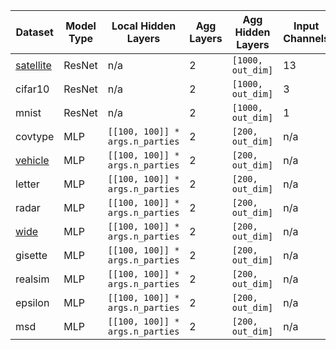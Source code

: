 | Dataset                                                  | Model Type | Local Hidden Layers             | Agg Layers | Agg Hidden Layers | Input Channels | Kernel Size | Task Type  | Loss Function           | Number of Classes | Output Dimension (`out_dim`) | Output Activation Function | Optimizer          | Scheduler                                                             | Batch Size        | Learning Rate | Weight Decay        | Evaluation Metric | Epochs |
|----------------------------------------------------------|------------|---------------------------------|------------|-------------------|----------------|-------------|------------|-------------------------|-------------------|------------------------------|----------------------------|--------------------|-----------------------------------------------------------------------|-------------------|---------------|---------------------|-------------------|--------|
| [satellite](https://vertibench.xtra.science/datasets/1/) | ResNet     | n/a                             | 2          | `[1000, out_dim]` | 13             | 9           | multi-cls  | `nn.CrossEntropyLoss()` | 4                 | 4                            | None                       | `torch.optim.Adam` | `torch.optim.lr_scheduler.StepLR(optimizer, step_size=10, gamma=0.5)` | `args.batch_size` | `args.lr`     | `args.weight_decay` | accuracy          | 50     |
| cifar10                                                  | ResNet     | n/a                             | 2          | `[1000, out_dim]` | 3              | 3           | multi-cls  | `nn.CrossEntropyLoss()` | 10                | 10                           | None                       | `torch.optim.Adam` | `torch.optim.lr_scheduler.StepLR(optimizer, step_size=10, gamma=0.5)` | `args.batch_size` | `args.lr`     | `args.weight_decay` | accuracy          | 50     |
| mnist                                                    | ResNet     | n/a                             | 2          | `[1000, out_dim]` | 1              | 9           | multi-cls  | `nn.CrossEntropyLoss()` | 10                | 10                           | None                       | `torch.optim.Adam` | `torch.optim.lr_scheduler.StepLR(optimizer, step_size=10, gamma=0.5)` | `args.batch_size` | `args.lr`     | `args.weight_decay` | accuracy          | 50     |
| covtype                                                  | MLP        | `[[100, 100]] * args.n_parties` | 2          | `[200, out_dim]`  | n/a            | n/a         | multi-cls  | `nn.CrossEntropyLoss()` | 7                 | 7                            | None                       | `torch.optim.Adam` | `torch.optim.lr_scheduler.StepLR(optimizer, step_size=10, gamma=0.5)` | `args.batch_size` | `args.lr`     | `args.weight_decay` | accuracy          | 50     |
| [vehicle](https://vertibench.xtra.science/datasets/4/)   | MLP        | `[[100, 100]] * args.n_parties` | 2          | `[200, out_dim]`  | n/a            | n/a         | multi-cls  | `nn.CrossEntropyLoss()` | 3                 | 3                            | None                       | `torch.optim.Adam` | `torch.optim.lr_scheduler.StepLR(optimizer, step_size=10, gamma=0.5)` | `args.batch_size` | `args.lr`     | `args.weight_decay` | accuracy          | 50     |
| letter                                                   | MLP        | `[[100, 100]] * args.n_parties` | 2          | `[200, out_dim]`  | n/a            | n/a         | multi-cls  | `nn.CrossEntropyLoss()` | 26                | 26                           | None                       | `torch.optim.Adam` | `torch.optim.lr_scheduler.StepLR(optimizer, step_size=10, gamma=0.5)` | `args.batch_size` | `args.lr`     | `args.weight_decay` | accuracy          | 50     |
| radar                                                    | MLP        | `[[100, 100]] * args.n_parties` | 2          | `[200, out_dim]`  | n/a            | n/a         | multi-cls  | `nn.CrossEntropyLoss()` | 7                 | 7                            | None                       | `torch.optim.Adam` | `torch.optim.lr_scheduler.StepLR(optimizer, step_size=10, gamma=0.5)` | `args.batch_size` | `args.lr`     | `args.weight_decay` | accuracy          | 50     |
| [wide](https://vertibench.xtra.science/datasets/5/)      | MLP        | `[[100, 100]] * args.n_parties` | 2          | `[200, out_dim]`  | n/a            | n/a         | bin-cls    | `nn.BCELoss()`          | 2                 | 1                            | `nn.Sigmoid()`             | `torch.optim.Adam` | `torch.optim.lr_scheduler.StepLR(optimizer, step_size=10, gamma=0.5)` | `args.batch_size` | `args.lr`     | `args.weight_decay` | accuracy          | 50     |
| gisette                                                  | MLP        | `[[100, 100]] * args.n_parties` | 2          | `[200, out_dim]`  | n/a            | n/a         | bin-cls    | `nn.BCELoss()`          | 2                 | 1                            | `nn.Sigmoid()`             | `torch.optim.Adam` | `torch.optim.lr_scheduler.StepLR(optimizer, step_size=10, gamma=0.5)` | `args.batch_size` | `args.lr`     | `args.weight_decay` | accuracy          | 50     |
| realsim                                                  | MLP        | `[[100, 100]] * args.n_parties` | 2          | `[200, out_dim]`  | n/a            | n/a         | bin-cls    | `nn.BCELoss()`          | 2                 | 1                            | `nn.Sigmoid()`             | `torch.optim.Adam` | `torch.optim.lr_scheduler.StepLR(optimizer, step_size=10, gamma=0.5)` | `args.batch_size` | `args.lr`     | `args.weight_decay` | accuracy          | 50     |
| epsilon                                                  | MLP        | `[[100, 100]] * args.n_parties` | 2          | `[200, out_dim]`  | n/a            | n/a         | bin-cls    | `nn.BCELoss()`          | 2                 | 1                            | `nn.Sigmoid()`             | `torch.optim.Adam` | `torch.optim.lr_scheduler.StepLR(optimizer, step_size=10, gamma=0.5)` | `args.batch_size` | `args.lr`     | `args.weight_decay` | accuracy          | 50     |
| msd                                                      | MLP        | `[[100, 100]] * args.n_parties` | 2          | `[200, out_dim]`  | n/a            | n/a         | regression | `nn.MSELoss()`          | n/a               | 1                            | `nn.Sigmoid()`             | `torch.optim.Adam` | `torch.optim.lr_scheduler.StepLR(optimizer, step_size=10, gamma=0.5)` | `args.batch_size` | `args.lr`     | `args.weight_decay` | rmse              | 50     |

